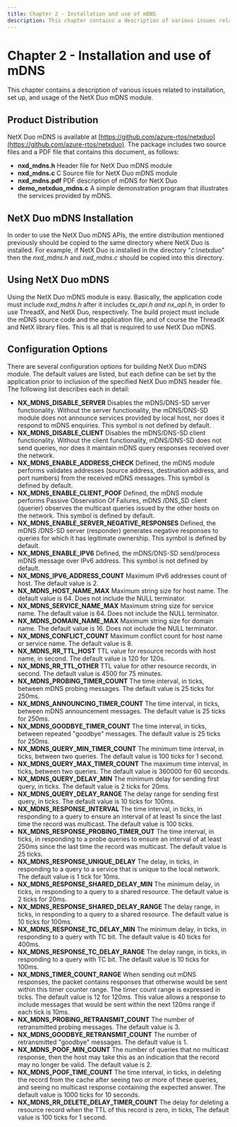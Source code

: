 ```yaml
---
title: Chapter 2 - Installation and use of mDNS
description: This chapter contains a description of various issues related to installation, set up, and usage of the NetX Duo mDNS module.
---
```


# Chapter 2 - Installation and use of mDNS

This chapter contains a description of various issues related to installation, set up, and usage of the NetX Duo mDNS module.

## Product Distribution

NetX Duo mDNS is available at [https://github.com/azure-rtos/netxduo](https://github.com/azure-rtos/netxduo). The package includes two source files and a PDF file that contains this document, as follows:

- **nxd_mdns.h** Header file for NetX Duo mDNS module
- **nxd_mdns.c** C Source file for NetX Duo mDNS module
- **nxd_mdns.pdf** PDF description of mDNS for NetX Duo
- **demo_netxduo_mdns.c** A simple demonstration program that illustrates the services provided by mDNS.

## NetX Duo mDNS Installation

In order to use the NetX Duo mDNS APIs, the entire distribution mentioned previously should be copied to the same directory where NetX Duo is installed. For example, if NetX Duo is installed in the directory "*c:\netxduo*" then the *nxd_mdns.h* and *nxd_mdns.c* should be copied into this directory.

## Using NetX Duo mDNS

Using the NetX Duo mDNS module is easy. Basically, the application code must include *nxd_mdns.h* after it includes *tx_api.h and* *nx_api.h*, in order to use ThreadX, and NetX Duo, respectively. The build project must include the mDNS source code and the application file, and of course the ThreadX and NetX library files. This is all that is required to use NetX Duo mDNS.

## Configuration Options

There are several configuration options for building NetX Duo mDNS module. The default values are listed, but each define can be set by the application prior to inclusion of the specified NetX Duo mDNS header file. The following list describes each in detail:

- **NX_MDNS_DISABLE_SERVER** Disables the mDNS/DNS-SD server functionality. Without the server functionality, the mDNS/DNS-SD module does not announce services provided by local host, nor does it respond to mDNS enquiries. This symbol is not defined by default.
- **NX_MDNS_DISABLE_CLIENT** Disables the mDNS/DNS-SD client functionality. Without the client functionality, mDNS/DNS-SD does not send queries, nor does it maintain mDNS query responses received over the network.
- **NX_MDNS_ENABLE_ADDRESS_CHECK** Defined, the mDNS module performs validates addresses (source address, destination address, and port numbers) from the received mDNS messages. This symbol is defined by default.
- **NX_MDNS_ENABLE_CLIENT_POOF** Defined, the mDNS module performs Passive Observation Of Failures, mDNS /DNS_SD client (querier) observes the multicast queries issued by the other hosts on the network. This symbol is defined by default.
- **NX_MDNS_ENABLE_SERVER_NEGATIVE_RESPONSES** Defined, the mDNS /DNS-SD server (responder) generates negative responses to queries for which it has legitimate ownership. This symbol is defined by default.
- **NX_MDNS_ENABLE_IPV6** Defined, the mDNS/DNS-SD send/process mDNS message over IPv6 address. This symbol is not defined by default.
- **NX_MDNS_IPV6_ADDRESS_COUNT** Maximum IPv6 addresses count of host. The default value is 2.
- **NX_MDNS_HOST_NAME_MAX** Maximum string size for host name. The default value is 64. Does not include the NULL terminator.
- **NX_MDNS_SERVICE_NAME_MAX** Maximum string size for service name. The default value is 64. Does not include the NULL terminator.
- **NX_MDNS_DOMAIN_NAME_MAX** Maximum string size for domain name. The default value is 16. Does not include the NULL terminator.
- **NX_MDNS_CONFLICT_COUNT** Maximum conflict count for host name or service name. The default value is 8.
- **NX_MDNS_RR_TTL_HOST** TTL value for resource records with host name, in second. The default value is 120 for 120s.
- **NX_MDNS_RR_TTL_OTHER** TTL value for other resource records, in second. The default value is 4500 for 75 minutes.
- **NX_MDNS_PROBING_TIMER_COUNT** The time interval, in ticks, between mDNS probing messages. The default value is 25 ticks for 250ms.
- **NX_MDNS_ANNOUNCING_TIMER_COUNT** The time interval, in ticks, between mDNS announcement messages. The default value is 25 ticks for 250ms.
- **NX_MDNS_GOODBYE_TIMER_COUNT** The time interval, in ticks, between repeated "goodbye" messages. The default value is 25 ticks for 250ms.
- **NX_MDNS_QUERY_MIN_TIMER_COUNT** The minimum time interval, in ticks, between two queries. The default value is 100 ticks for 1 second.
- **NX_MDNS_QUERY_MAX_TIMER_COUNT** The maximum time interval, in ticks, between two queries. The default value is 360000 for 60 seconds.
- **NX_MDNS_QUERY_DELAY_MIN** The minimum delay for sending first query, in ticks. The default value is 2 ticks for 20ms.
- **NX_MDNS_QUERY_DELAY_RANGE** The delay range for sending first query, in ticks. The default value is 10 ticks for 100ms.
- **NX_MDNS_RESPONSE_INTERVAL** The time interval, in ticks, in responding to a query to ensure an interval of at least 1s since the last time the record was multicast. The default value is 100 ticks.
- **NX_MDNS_RESPONSE_PROBING_TIMER_OUT** The time interval, in ticks, in responding to a probe queries to ensure an interval of at least 250ms since the last time the record was multicast. The default value is 25 ticks.
- **NX_MDNS_RESPONSE_UNIQUE_DELAY** The delay, in ticks, in responding to a query to a service that is unique to the local network. The default value is 1 tick for 10ms.
- **NX_MDNS_RESPONSE_SHARED_DELAY_MIN** The minimum delay, in ticks, in responding to a query to a shared resource. The default value is 2 ticks for 20ms.
- **NX_MDNS_RESPONSE_SHARED_DELAY_RANGE** The delay range, in ticks, in responding to a query to a shared resource. The default value is 10 ticks for 100ms.
- **NX_MDNS_RESPONSE_TC_DELAY_MIN** The minimum delay, in ticks, in responding to a query with TC bit. The default value is 40 ticks for 400ms.
- **NX_MDNS_RESPONSE_TC_DELAY_RANGE** The delay range, in ticks, in responding to a query with TC bit. The default value is 10 ticks for 100ms.
- **NX_MDNS_TIMER_COUNT_RANGE** When sending out mDNS responses, the packet contains responses that otherwise would be sent within this timer counter range. The timer count range is expressed in ticks. The default value is 12 for 120ms. This value allows a response to include messages that would be sent within the next 120ms range if each tick is 10ms.
- **NX_MDNS_PROBING_RETRANSMIT_COUNT** The number of retransmitted probing messages. The default value is 3.
- **NX_MDNS_GOODBYE_RETRANSMIT_COUNT** The number of retransmitted "goodbye" messages. The default value is 1.
- **NX_MDNS_POOF_MIN_COUNT** The number of queries that no multicast response, then the host may take this as an indication that the record may no longer be valid. The default value is 2.
- **NX_MDNS_POOF_TIME_COUNT** The time interval, in ticks, in deleting the record from the cache after seeing two or more of these queries, and seeing no multicast response containing the expected answer. The default value is 1000 ticks for 10 seconds.
- **NX_MDNS_RR_DELETE_DELAY_TIMER_COUNT** The delay for deleting a resource record when the TTL of this record is zero, in ticks, The default value is 100 ticks for 1 second.
